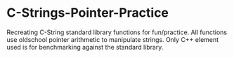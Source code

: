 # C-Strings-Pointer-Practice
Recreating C-String standard library functions for fun/practice.  All functions use oldschool pointer arithmetic to manipulate strings.  Only C++ element used is <chrono> for benchmarking against the standard library.
